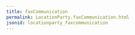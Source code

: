 ```yaml
---
title: faxCommunication
permalink: LocationParty.faxCommunication.html
jsonid: locationparty_faxcommunication
---
```

